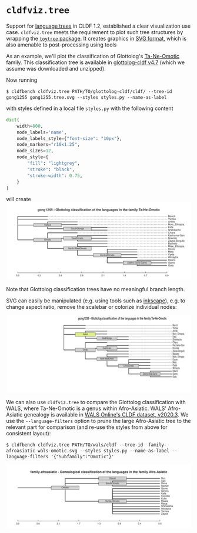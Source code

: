 # `cldfviz.tree`

Support for [language trees](https://github.com/cldf/cldf/tree/master/components/trees) in CLDF 1.2,
established a clear visualization use case. `cldfviz.tree` meets the requirement to plot such tree structures
by wrapping the [`toytree` package](https://toytree.readthedocs.io/en/latest/index.html). It creates graphics in
[SVG format](https://de.wikipedia.org/wiki/Scalable_Vector_Graphics), which is also amenable to post-processing
using tools 

As an example, we'll plot the classification of Glottolog's [Ta-Ne-Omotic](https://glottolog.org/resource/languoid/id/gong1255)
family. This classification tree is available in [glottolog-cldf v4.7](https://github.com/glottolog/glottolog-cldf/releases/tag/v4.7)
(which we assume was downloaded and unzipped).

Now running
```shell
$ cldfbench cldfviz.tree PATH/TO/glottolog-cldf/cldf/ --tree-id  gong1255 gong1255.tree.svg --styles styles.py --name-as-label
```

with styles defined in a local file `styles.py` with the following content
```python
dict(
    width=800,
    node_labels='name',
    node_labels_style={"font-size": "10px"},
    node_markers="r10x1.25",
    node_sizes=12,
    node_style={
        "fill": "lightgrey",
        "stroke": "black",
        "stroke-width": 0.75,
    }
)
```
will create
![](output/gong1255.tree.svg)

Note that Glottolog classification trees have no meaningful branch length.

SVG can easily be manipulated (e.g. using tools such as [inkscape](https://inkscape.org/)), e.g. to change aspect ratio, 
remove the scalebar or colorize individual nodes:

![](output/gong1255.tree.edited.svg)

We can also use `cldfviz.tree` to compare the Glottolog classification with WALS, where Ta-Ne-Omotic is a genus within
Afro-Asiatic. WALS' Afro-Asiatic genealogy is available in [WALS Online's CLDF dataset, v2020.3](https://github.com/cldf-datasets/wals/releases/tag/v2020.3).
We use the `--language-filters` option to prune the large Afro-Asiatic tree to the relevant part for
comparison (and re-use the styles from above for consistent layout):

```shell
$ cldfbench cldfviz.tree PATH/TO/wals/cldf --tree-id  family-afroasiatic wals-omotic.svg --styles styles.py --name-as-label --language-filters '{"Subfamily":"Omotic"}'
```

![](output/wals-omotic.svg)
